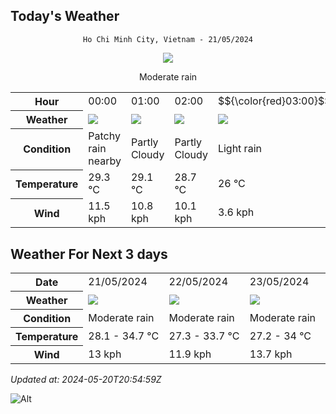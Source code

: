 ## Today's Weather
<div align="center">

`Ho Chi Minh City, Vietnam - 21/05/2024`

<img src="https://cdn.weatherapi.com/weather/64x64/day/302.png"/>

Moderate rain

</div>


<table>
    <tr>
        <th>Hour</th>
          <td>00:00</div>   <td>01:00</div>   <td>02:00</div>   <td>$${\color{red}03:00}$$</td>   <td>04:00</div>   <td>05:00</div>   <td>06:00</div>   <td>07:00</div>   <td>08:00</div>   <td>09:00</div>   <td>10:00</div>   <td>11:00</div>   <td>12:00</div>   <td>13:00</div>   <td>14:00</div>   <td>15:00</div>   <td>16:00</div>   <td>17:00</div>   <td>18:00</div>   <td>19:00</div>   <td>20:00</div>   <td>21:00</div>   <td>22:00</div>   <td>23:00</div> 
    </tr>
    <tr>
        <th>Weather</th>
        <td><img src="https://cdn.weatherapi.com/weather/64x64/night/176.png"></img></td><td><img src="https://cdn.weatherapi.com/weather/64x64/night/116.png"></img></td><td><img src="https://cdn.weatherapi.com/weather/64x64/night/116.png"></img></td><td><img src="https://cdn.weatherapi.com/weather/64x64/night/296.png"></img></td><td><img src="https://cdn.weatherapi.com/weather/64x64/night/176.png"></img></td><td><img src="https://cdn.weatherapi.com/weather/64x64/night/113.png"></img></td><td><img src="https://cdn.weatherapi.com/weather/64x64/day/116.png"></img></td><td><img src="https://cdn.weatherapi.com/weather/64x64/day/116.png"></img></td><td><img src="https://cdn.weatherapi.com/weather/64x64/day/176.png"></img></td><td><img src="https://cdn.weatherapi.com/weather/64x64/day/116.png"></img></td><td><img src="https://cdn.weatherapi.com/weather/64x64/day/176.png"></img></td><td><img src="https://cdn.weatherapi.com/weather/64x64/day/353.png"></img></td><td><img src="https://cdn.weatherapi.com/weather/64x64/day/353.png"></img></td><td><img src="https://cdn.weatherapi.com/weather/64x64/day/353.png"></img></td><td><img src="https://cdn.weatherapi.com/weather/64x64/day/353.png"></img></td><td><img src="https://cdn.weatherapi.com/weather/64x64/day/176.png"></img></td><td><img src="https://cdn.weatherapi.com/weather/64x64/day/353.png"></img></td><td><img src="https://cdn.weatherapi.com/weather/64x64/day/353.png"></img></td><td><img src="https://cdn.weatherapi.com/weather/64x64/day/353.png"></img></td><td><img src="https://cdn.weatherapi.com/weather/64x64/night/353.png"></img></td><td><img src="https://cdn.weatherapi.com/weather/64x64/night/353.png"></img></td><td><img src="https://cdn.weatherapi.com/weather/64x64/night/353.png"></img></td><td><img src="https://cdn.weatherapi.com/weather/64x64/night/353.png"></img></td><td><img src="https://cdn.weatherapi.com/weather/64x64/night/353.png"></img></td>
    </tr>
    <tr>
        <th>Condition</th>
        <td width="200px">Patchy rain nearby</td><td width="200px">Partly Cloudy </td><td width="200px">Partly Cloudy </td><td width="200px">Light rain</td><td width="200px">Patchy rain nearby</td><td width="200px">Clear </td><td width="200px">Partly Cloudy </td><td width="200px">Partly Cloudy </td><td width="200px">Patchy rain nearby</td><td width="200px">Partly Cloudy </td><td width="200px">Patchy rain nearby</td><td width="200px">Light rain shower</td><td width="200px">Light rain shower</td><td width="200px">Light rain shower</td><td width="200px">Light rain shower</td><td width="200px">Patchy rain nearby</td><td width="200px">Light rain shower</td><td width="200px">Light rain shower</td><td width="200px">Light rain shower</td><td width="200px">Light rain shower</td><td width="200px">Light rain shower</td><td width="200px">Light rain shower</td><td width="200px">Light rain shower</td><td width="200px">Light rain shower</td>
    </tr>
    <tr>
        <th>Temperature</th>
        <td>29.3 °C</td><td>29.1 °C</td><td>28.7 °C</td><td>26 °C</td><td>28.2 °C</td><td>28.1 °C</td><td>28.3 °C</td><td>29.5 °C</td><td>31 °C</td><td>32.5 °C</td><td>33.7 °C</td><td>34.5 °C</td><td>34.7 °C</td><td>34.1 °C</td><td>33.5 °C</td><td>33.2 °C</td><td>32.5 °C</td><td>31.6 °C</td><td>30.4 °C</td><td>29.6 °C</td><td>29.3 °C</td><td>29.3 °C</td><td>29.1 °C</td><td>28.7 °C</td>
    </tr>
    <tr>
        <th>Wind</th>
        <td>11.5 kph</td><td>10.8 kph</td><td>10.1 kph</td><td>3.6 kph</td><td>7.6 kph</td><td>6.5 kph</td><td>6.1 kph</td><td>6.8 kph</td><td>7.2 kph</td><td>8.3 kph</td><td>9 kph</td><td>10.1 kph</td><td>10.4 kph</td><td>11.5 kph</td><td>13 kph</td><td>12.6 kph</td><td>11.2 kph</td><td>8.6 kph</td><td>7.2 kph</td><td>8.3 kph</td><td>8.3 kph</td><td>8.6 kph</td><td>8.6 kph</td><td>8.3 kph</td>
    </tr>
</table>


## Weather For Next 3 days


<table>
    <tr>
        <th>Date</th>
        <td>21/05/2024</td><td>22/05/2024</td><td>23/05/2024</td>
    </tr>
    <tr>
        <th>Weather</th>
        <td><img src="https://cdn.weatherapi.com/weather/64x64/day/302.png"></img></td><td><img src="https://cdn.weatherapi.com/weather/64x64/day/302.png"></img></td><td><img src="https://cdn.weatherapi.com/weather/64x64/day/302.png"></img></td>
    </tr>
    <tr>
        <th>Condition</th>
        <td width="200px">Moderate rain</td><td width="200px">Moderate rain</td><td width="200px">Moderate rain</td>
    </tr>
    <tr>
        <th>Temperature</th>
        <td>28.1 -  34.7 °C</td><td>27.3 -  33.7 °C</td><td>27.2 -  34 °C</td>
    </tr>
    <tr>
        <th>Wind</th>
        <td>13 kph</td><td>11.9 kph</td><td>13.7 kph</td>
    </tr>
</table>


*Updated at: 2024-05-20T20:54:59Z*

![Alt](https://repobeats.axiom.co/api/embed/7d451ae2cdef1648d2e14e5cc714356b2ebae209.svg "Repobeats analytics image")